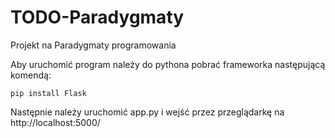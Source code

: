 # TODO-Paradygmaty
Projekt na Paradygmaty programowania

Aby uruchomić program należy do pythona pobrać frameworka następującą komendą:

`pip install Flask`

Następnie należy uruchomić app.py i wejść przez przeglądarkę na http://localhost:5000/ 
